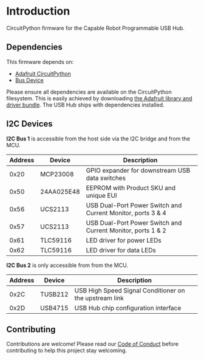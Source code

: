 # Introduction

CircuitPython firmware for the Capable Robot Programmable USB Hub.

## Dependencies

This firmware depends on:

* [Adafruit CircuitPython](https://github.com/adafruit/circuitpython)
* [Bus Device](https://github.com/adafruit/Adafruit_CircuitPython_BusDevice)

Please ensure all dependencies are available on the CircuitPython filesystem.
This is easily achieved by downloading
[the Adafruit library and driver bundle](https://github.com/adafruit/Adafruit_CircuitPython_Bundle). The USB Hub ships with dependencies installed.


## I2C Devices

**I2C Bus 1** is accessible from the host side via the I2C bridge and from the MCU.

| Address | Device | Description | 
|  --- | --- | --- | 
| 0x20 | MCP23008| GPIO expander for downstream USB data switches 
| 0x50 | 24AA025E48 | EEPROM with Product SKU and unique EUI
| 0x56 | UCS2113 |USB Dual-Port Power Switch and Current Monitor, ports 3 & 4
| 0x57 | UCS2113 |USB Dual-Port Power Switch and Current Monitor, ports 1 & 2
| 0x61 | TLC59116 | LED driver for power LEDs
| 0x62 | TLC59116 | LED driver for data LEDs

**I2C Bus 2** is only accessible from from the MCU.

| Address | Device | Description | 
|  --- | --- | --- | 
| 0x2C | TUSB212 | USB High Speed Signal Conditioner on the upstream link
| 0x2D | USB4715 | USB Hub chip configuration interface

## Contributing

Contributions are welcome! Please read our [Code of Conduct](https://github.com/capablerobot/CapableRobot_CircuitPython_USBHub_Firmware/blob/master/CODE_OF_CONDUCT.md) before contributing to help this project stay welcoming.